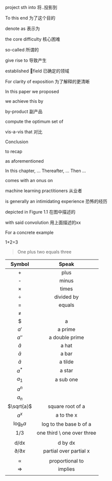 project sth into  将..投影到

To this end 为了这个目的

denote as 表示为

the core difficulty 核心困难



so-called 所谓的

give rise to 导致产生

established field 已确定的领域

For clarity of exposition 为了解释的更清晰



In this paper we proposed 

we achieve this by 

by-product 副产品

compute the optimum set of 

vis-a-vis that 对比

Conclusion

to recap



as aforementioned 



In this chapter, … Thereafter, … Then …

comes with an onus on





machine learning practitioners 从业者

is generally an intimidating experience 恐怖的经历

depicted in Figure 1.1 在图中描述的

with said convolution 用上面描述的xx

For a concrete example 







1+2=3

> One plus two equals three





|         Symbol          |           Speak            |
| :---------------------: | :------------------------: |
|            +            |            plus            |
|            -            |           minus            |
|            ×            |           times            |
|            ÷            |         divided by         |
|            =            |           equals           |
|            ≠            |                            |
|          $|a|$          |    absolute valuse of a    |
|          $a'$           |          a prime           |
|          $a''$          |       a double prime       |
|        $\hat{a}$        |           a hat            |
|        $\bar{a}$        |           a bar            |
|       $\tilde{a}$       |          a tilde           |
|          $a^*$          |           a star           |
|          $a_1$          |         a sub one          |
|          $a^n$          |                            |
|          $a_n$          |                            |
|       $\sqrt{a}$        |      square root of a      |
|          $a^x$          |         a to the x         |
|       $\log_b{a}$       |   log to the base b of a   |
|          $1/3$          | one third \ one over three |
|                         |                            |
|          d/dx           |          d by dx           |
| $\partial / \partial x$ |   partial over partial x   |
|                         |                            |
|        $\propto$        |      proportional to       |
|      $\Rightarrow$      |          implies           |
|                         |                            |

















